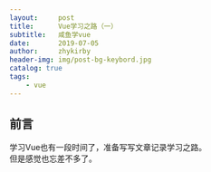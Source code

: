 ```yaml
---
layout:     post
title:      Vue学习之路（一）
subtitle:   咸鱼学vue
date:       2019-07-05
author:     zhykirby
header-img: img/post-bg-keybord.jpg
catalog: true
tags:
    - vue
---
```


## 前言

学习Vue也有一段时间了，准备写写文章记录学习之路。  
但是感觉也忘差不多了。


